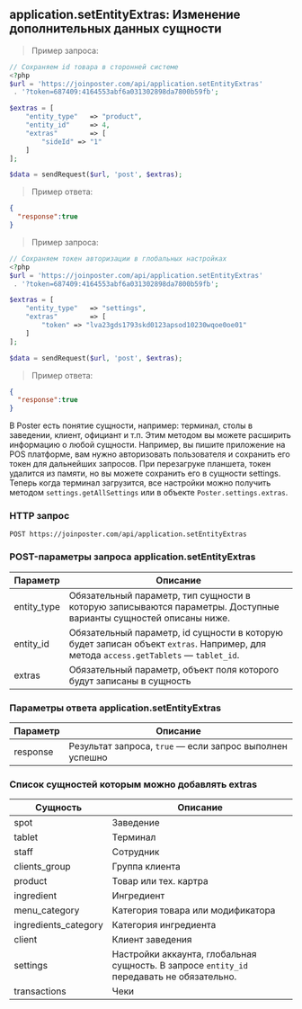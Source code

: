 ## application.setEntityExtras: Изменение дополнительных данных сущности 

> Пример запроса:

```php
// Сохраняем id товара в сторонней системе
<?php
$url = 'https://joinposter.com/api/application.setEntityExtras'
 . '?token=687409:4164553abf6a031302898da7800b59fb';

$extras = [
    "entity_type"   => "product",
    "entity_id"     => 4,
    "extras"        => [
        "sideId" => "1"
    ]
];

$data = sendRequest($url, 'post', $extras);

```

> Пример ответа:

```json
{
  "response":true
}
```

> Пример запроса:

```php
// Сохраняем токен авторизации в глобальных настройках 
<?php
$url = 'https://joinposter.com/api/application.setEntityExtras'
 . '?token=687409:4164553abf6a031302898da7800b59fb';

$extras = [
    "entity_type"   => "settings",
    "extras"        => [
        "token" => "lva23gds1793skd0123apsod10230wqoe0oe01"
    ]
];

$data = sendRequest($url, 'post', $extras);

```

> Пример ответа:

```json
{
  "response":true
}
```




В Poster есть понятие сущности, например: терминал, столы в заведении, клиент, официант и т.п. 
Этим методом вы можете расширить информацию о любой сущности. 
Например, вы пишите приложение на POS платформе, вам нужно авторизовать пользователя и сохранить его токен для дальнейших запросов. 
При перезагруке планшета, токен удалится из памяти, но вы можете сохранить его в сущности settings. 
Теперь когда терминал загрузится, все настройки можно получить методом `settings.getAllSettings` или в объекте `Poster.settings.extras`.      


### HTTP запрос

`POST https://joinposter.com/api/application.setEntityExtras`

### POST-параметры запроса application.setEntityExtras

Параметр | Описание
-------- | --------
entity_type | Обязательный параметр, тип сущности в которую записываются параметры. Доступные варианты сущностей описаны ниже.
entity_id | Обязательный параметр, id сущности в которую будет записан объект `extras`. Например, для метода `access.getTablets` — `tablet_id`. 
extras | Обязательный параметр, объект поля которого будут записаны в сущность

### Параметры ответа application.setEntityExtras

Параметр | Описание
-------- | --------
response | Результат запроса, `true` — если запрос выполнен успешно

### Список сущностей которым можно добавлять extras

Сущность | Описание
-------- | --------
spot | Заведение 
tablet | Терминал
staff | Сотрудник
clients_group | Группа клиента
product | Товар или тех. картра
ingredient | Ингредиент
menu_category | Категория товара или модификатора
ingredients_category | Категория ингредиента
client | Клиент заведения
settings | Настройки аккаунта, глобальная сущность. В запросе `entity_id` передавать не обязательно.
transactions | Чеки
